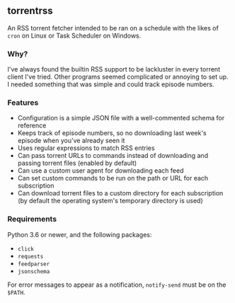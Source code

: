 ## torrentrss
An RSS torrent fetcher intended to be ran on a schedule with the likes of `cron` on Linux or Task Scheduler on Windows.

### Why?
I've always found the builtin RSS support to be lackluster in every torrent client I've tried. Other programs seemed complicated or annoying to set up. I needed something that was simple and could track episode numbers.

### Features
* Configuration is a simple JSON file with a well-commented schema for reference
* Keeps track of episode numbers, so no downloading last week's episode when you've already seen it
* Uses regular expressions to match RSS entries
* Can pass torrent URLs to commands instead of downloading and passing torrent files (enabled by default)
* Can use a custom user agent for downloading each feed
* Can set custom commands to be run on the path or URL for each subscription
* Can download torrent files to a custom directory for each subscription (by default the operating system's temporary directory is used)

### Requirements
Python 3.6 or newer, and the following packages:

* `click`
* `requests`
* `feedparser`
* `jsonschema`

For error messages to appear as a notification, `notify-send` must be on the `$PATH`.

